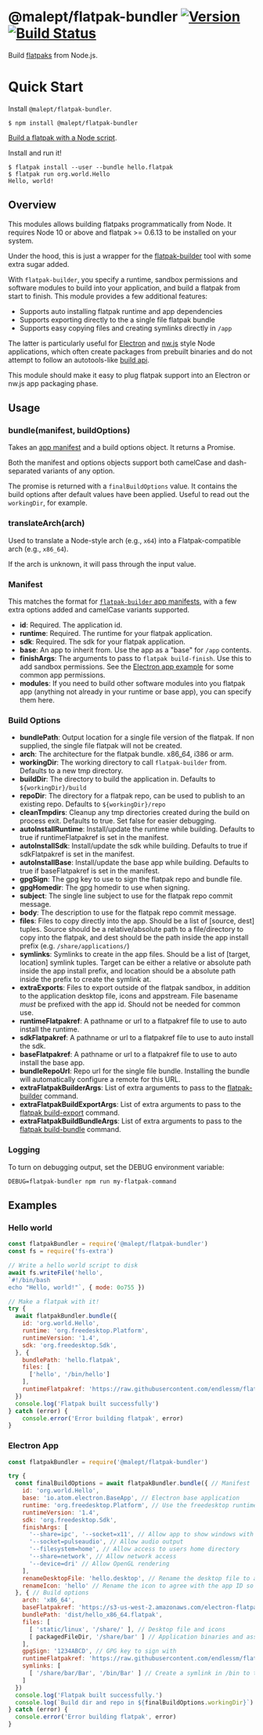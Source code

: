 # @malept/flatpak-bundler [![Version](https://img.shields.io/npm/v/@malept/flatpak-bundler.svg)](https://www.npmjs.com/package/@malept/flatpak-bundler) [![Build Status](https://github.com/malept/flatpak-bundler/workflows/CI/badge.svg)](https://github.com/malept/flatpak-bundler/actions?query=workflow%3ACI)
Build [flatpaks](https://flatpak.org/) from Node.js.

# Quick Start

Install `@malept/flatpak-bundler`.
```shell
$ npm install @malept/flatpak-bundler
```

[Build a flatpak with a Node script](#hello-world).

Install and run it!
```shell
$ flatpak install --user --bundle hello.flatpak
$ flatpak run org.world.Hello
Hello, world!
```

## Overview
This modules allows building flatpaks programmatically from Node. It requires
Node 10 or above and flatpak >= 0.6.13 to be installed on your system.

Under the hood, this is just a wrapper for the [flatpak-builder](https://docs.flatpak.org/en/latest/flatpak-builder.html)
tool with some extra sugar added.

With `flatpak-builder`, you specify a runtime, sandbox permissions and software
modules to build into your application, and build a flatpak from start to finish.
This module provides a few additional features:

 - Supports auto installing flatpak runtime and app dependencies
 - Supports exporting directly to the a single file flatpak bundle
 - Supports easy copying files and creating symlinks directly in `/app`

The latter is particularly useful for [Electron](https://electronjs.org/) and
[nw.js](http://nwjs.io/) style Node applications, which often create packages
from prebuilt binaries and do not attempt to follow an autotools-like
[build api](https://github.com/cgwalters/build-api).

This module should make it easy to plug flatpak support into an Electron or nw.js
app packaging phase.

## Usage

### bundle(manifest, buildOptions)

Takes an [app manifest](#manifest) and a build options object. It returns a Promise.

Both the manifest and options objects support both camelCase and dash-separated
variants of any option.

The promise is returned with a `finalBuildOptions` value. It contains the build
options after default values have been applied. Useful to read out the
`workingDir`, for example.

### translateArch(arch)

Used to translate a Node-style arch (e.g., `x64`) into a Flatpak-compatible arch (e.g., `x86_64`).

If the arch is unknown, it will pass through the input value.

### Manifest

This matches the format for [`flatpak-builder` app
manifests](https://docs.flatpak.org/en/latest/manifests.html), with a few extra
options added and camelCase variants supported.

 - **id**: Required. The application id.
 - **runtime**: Required. The runtime for your flatpak application.
 - **sdk**: Required. The sdk for your flatpak application.
 - **base**: An app to inherit from. Use the app as a "base" for `/app`
   contents.
 - **finishArgs**: The arguments to pass to `flatpak build-finish`. Use this to
   add sandbox permissions. See the [Electron app example](#electron-app) for
   some common app permissions.
 - **modules**: If you need to build other software modules into you flatpak app
   (anything not already in your runtime or base app), you can specify them
   here.

### Build Options

 - **bundlePath**: Output location for a single file version of the flatpak. If
   non supplied, the single file flatpak will not be created.
 - **arch**: The architecture for the flatpak bundle. x86_64, i386 or arm.
 - **workingDir**: The working directory to call `flatpak-builder` from.
   Defaults to a new tmp directory.
 - **buildDir**: The directory to build the application in. Defaults to
   `${workingDir}/build`
 - **repoDir**: The directory for a flatpak repo, can be used to publish to an
   existing repo. Defaults to `${workingDir}/repo`
 - **cleanTmpdirs**: Cleanup any tmp directories created during the build on
   process exit. Defaults to true. Set false for easier debugging.
 - **autoInstallRuntime**: Install/update the runtime while building. Defaults
   to true if runtimeFlatpakref is set in the manifest.
 - **autoInstallSdk**: Install/update the sdk while building. Defaults
   to true if sdkFlatpakref is set in the manifest.
 - **autoInstallBase**: Install/update the base app while building. Defaults
   to true if baseFlatpakref is set in the manifest.
 - **gpgSign**: The gpg key to use to sign the flatpak repo and bundle file.
 - **gpgHomedir**: The gpg homedir to use when signing.
 - **subject**: The single line subject to use for the flatpak repo commit
   message.
 - **body**: The description to use for the flatpak repo commit message.
 - **files**: Files to copy directly into the app. Should be a list of [source,
   dest] tuples. Source should be a relative/absolute path to a file/directory
   to copy into the flatpak, and dest should be the path inside the app install
   prefix (e.g. `/share/applications/`)
 - **symlinks**: Symlinks to create in the app files. Should be a list of
   [target, location] symlink tuples. Target can be either a relative or
   absolute path inside the app install prefix, and location should be a
   absolute path inside the prefix to create the symlink at.
 - **extraExports**: Files to export outside of the flatpak sandbox, in addition
   to the application desktop file, icons and appstream. File basename *must*
   be prefixed with the app id. Should not be needed for common use.
 - **runtimeFlatpakref**: A pathname or url to a flatpakref file to use to auto
   install the runtime.
 - **sdkFlatpakref**: A pathname or url to a flatpakref file to use to auto
   install the sdk.
 - **baseFlatpakref**: A pathname or url to a flatpakref file to use to auto
   install the base app.
 - **bundleRepoUrl**: Repo url for the single file bundle. Installing the bundle
   will automatically configure a remote for this URL.
 - **extraFlatpakBuilderArgs**: List of extra arguments to pass to the
   [flatpak-builder](https://docs.flatpak.org/en/latest/flatpak-builder-command-reference.html) command.
 - **extraFlatpakBuildExportArgs**: List of extra arguments to pass to the
   [flatpak build-export](https://docs.flatpak.org/en/latest/flatpak-command-reference.html#flatpak-build-export) command.
 - **extraFlatpakBuildBundleArgs**: List of extra arguments to pass to the
   [flatpak build-bundle](https://docs.flatpak.org/en/latest/flatpak-command-reference.html#flatpak-build-bundle) command.

### Logging
To turn on debugging output, set the DEBUG environment variable:

```shell
DEBUG=flatpak-bundler npm run my-flatpak-command
```

## Examples

### Hello world

```javascript
const flatpakBundler = require('@malept/flatpak-bundler')
const fs = require('fs-extra')

// Write a hello world script to disk
await fs.writeFile('hello',
`#!/bin/bash
echo "Hello, world!"`, { mode: 0o755 })

// Make a flatpak with it!
try {
  await flatpakBundler.bundle({
    id: 'org.world.Hello',
    runtime: 'org.freedesktop.Platform',
    runtimeVersion: '1.4',
    sdk: 'org.freedesktop.Sdk',
  }, {
    bundlePath: 'hello.flatpak',
    files: [
      ['hello', '/bin/hello']
    ],
    runtimeFlatpakref: 'https://raw.githubusercontent.com/endlessm/flatpak-bundler/master/refs/freedesktop-runtime-1.4.flatpakref'
  })
  console.log('Flatpak built successfully')
} catch (error) {
    console.error('Error building flatpak', error)
}
```

### Electron App

```javascript
const flatpakBundler = require('@malept/flatpak-bundler')

try {
  const finalBuildOptions = await flatpakBundler.bundle({ // Manifest
    id: 'org.world.Hello',
    base: 'io.atom.electron.BaseApp', // Electron base application
    runtime: 'org.freedesktop.Platform', // Use the freedesktop runtime
    runtimeVersion: '1.4',
    sdk: 'org.freedesktop.Sdk',
    finishArgs: [
      '--share=ipc', '--socket=x11', // Allow app to show windows with X11
      '--socket=pulseaudio', // Allow audio output
      '--filesystem=home', // Allow access to users home directory
      '--share=network', // Allow network access
      '--device=dri' // Allow OpenGL rendering
    ],
    renameDesktopFile: 'hello.desktop', // Rename the desktop file to agree with the app ID so flatpak will export it
    renameIcon: 'hello' // Rename the icon to agree with the app ID so flatpak will export it
  }, { // Build options
    arch: 'x86_64',
    baseFlatpakref: 'https://s3-us-west-2.amazonaws.com/electron-flatpak.endlessm.com/electron-base-app-master.flatpakref', // So we can auto install the runtime
    bundlePath: 'dist/hello_x86_64.flatpak',
    files: [
      [ 'static/linux', '/share/' ], // Desktop file and icons
      [ packagedFileDir, '/share/bar' ] // Application binaries and assets
    ],
    gpgSign: '1234ABCD', // GPG key to sign with
    runtimeFlatpakref: 'https://raw.githubusercontent.com/endlessm/flatpak-bundler/master/refs/freedesktop-runtime-1.4.flatpakref',
    symlinks: [
      [ '/share/bar/Bar', '/bin/Bar' ] // Create a symlink in /bin to to app executable
    ]
  })
  console.log('Flatpak built successfully.')
  console.log(`Build dir and repo in ${finalBuildOptions.workingDir}`)
} catch (error) {
  console.error('Error building flatpak', error)
}
```
